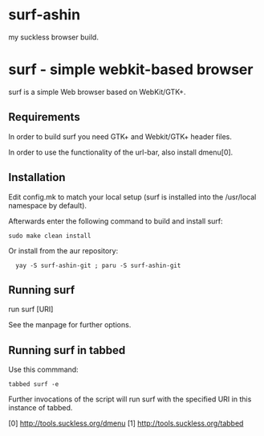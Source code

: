 # surf-ashin
my suckless browser build.

surf - simple webkit-based browser
==================================
surf is a simple Web browser based on WebKit/GTK+.

Requirements
------------
In order to build surf you need GTK+ and Webkit/GTK+ header files.

In order to use the functionality of the url-bar, also install dmenu[0].

Installation
------------
Edit config.mk to match your local setup (surf is installed into
the /usr/local namespace by default).

Afterwards enter the following command to build and install surf:

    sudo make clean install

Or install from the aur repository:
      
      yay -S surf-ashin-git ; paru -S surf-ashin-git
      

Running surf
------------
run
	surf [URI]

See the manpage for further options.

Running surf in tabbed
----------------------
Use this commmand:

	tabbed surf -e

Further invocations of the script will run surf with the specified URI in this
instance of tabbed.

[0] http://tools.suckless.org/dmenu
[1] http://tools.suckless.org/tabbed
